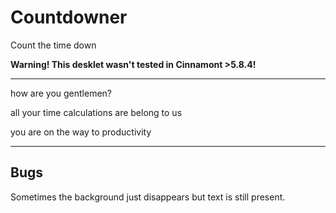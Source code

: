 # **Countdowner**
Count the time down

**Warning! This desklet wasn't tested in Cinnamont >5.8.4!**

---
how are you gentlemen?

all your time calculations are belong to us

you are on the way to productivity

---

## Bugs
Sometimes the background just disappears but text is still present.
